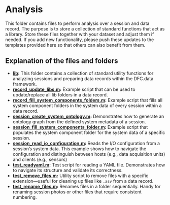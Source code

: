 # Analysis

This folder contains files to perform analysis over a session and data record. The purpose is to store a collection of standard functions that act as a library. Store these files together with your dataset and adjust them if needed. If you add new functionality, please push these updates to the templates provided here so that others can also benefit from them.

## Explanation of the files and folders

- **[lib](lib):** This folder contains a collection of standard utility functions for analyzing sessions and preparing data records within the DFC.data framework.
- **[record_update_libs.m](record_update_libs.m):** Example script that can be used to update/replace all lib folders in a data record.
- **[record_fill_system_components_folders.m](record_fill_system_components_folders.m):** Example script that fills all system component folders in the system data of every session within a data record.
- **[session_create_system_ontology.m](session_create_system_ontology.m):** Demonstrates how to generate an ontology graph from the defined system metadata of a session. 
- **[session_fill_system_components_folder.m](session_fill_system_components_folder.m):** Example script that populates the system component folder for the system data of a specific session. 
- **[session_read_io_configuration.m](session_read_io_configurationm):** Reads the I/O configuration from a session’s system data. This example shows how to navigate the configuration and distinguish between hosts (e.g., data acquisition units) and clients (e.g., sensors)
- **[test_readyaml.m](test_readyaml.m):** Test script for reading a YAML file. Demonstrates how to navigate its structure and validate its correctness.
- **[test_remove_files.m](test_remove_files.m):** Utility script to remove files with a specific extension—useful for cleaning up files like `.asv` from a data record. 
- **[test_rename_files.m](test_rename_files.m):** Renames files in a folder sequentially. Handy for renaming session photos or other files that require consistent numbering.


